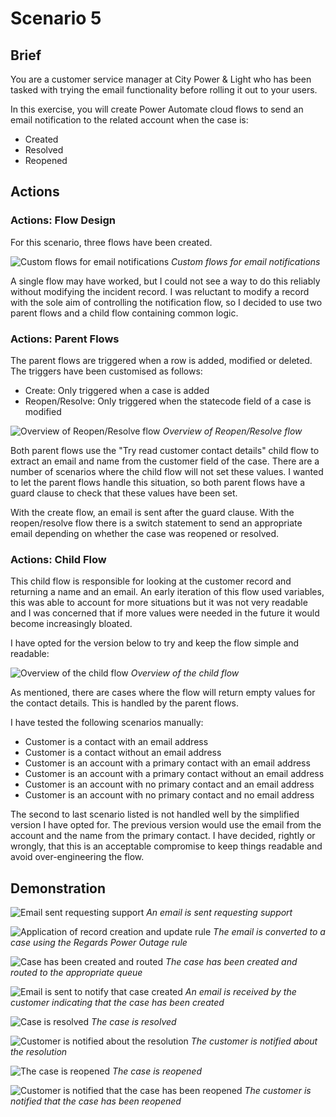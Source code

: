 # Scenario 5

## Brief

You are a customer service manager at City Power & Light who has been tasked
with trying the email functionality before rolling it out to your users.

In this exercise, you will create Power Automate cloud flows to send an email
notification to the related account when the case is:

- Created
- Resolved
- Reopened

## Actions

### Actions: Flow Design

For this scenario, three flows have been created.

![Custom flows for email notifications](../images/s5_1.png)
_Custom flows for email notifications_

A single flow may have worked, but I could not see a way to do this reliably
without modifying the incident record. I was reluctant to modify a record with
the sole aim of controlling the notification flow, so I decided to use two
parent flows and a child flow containing common logic.

### Actions: Parent Flows

The parent flows are triggered when a row is added, modified or deleted. The
triggers have been customised as follows:

- Create: Only triggered when a case is added
- Reopen/Resolve: Only triggered when the statecode field of a case is modified

![Overview of Reopen/Resolve flow](../images/s5_2.png)
_Overview of Reopen/Resolve flow_

Both parent flows use the "Try read customer contact details" child flow to
extract an email and name from the customer field of the case. There are a
number of scenarios where the child flow will not set these values. I wanted to
let the parent flows handle this situation, so both parent flows have a guard
clause to check that these values have been set.

With the create flow, an email is sent after the guard clause. With the
reopen/resolve flow there is a switch statement to send an appropriate email
depending on whether the case was reopened or resolved.

### Actions: Child Flow

This child flow is responsible for looking at the customer record and returning
a name and an email. An early iteration of this flow used variables, this was
able to account for more situations but it was not very readable and I was
concerned that if more values were needed in the future it would become
increasingly bloated.

I have opted for the version below to try and keep the flow simple and readable:

![Overview of the child flow](../images/s5_3.png)
_Overview of the child flow_

As mentioned, there are cases where the flow will return empty values for the
contact details. This is handled by the parent flows.

I have tested the following scenarios manually:

- Customer is a contact with an email address
- Customer is a contact without an email address
- Customer is an account with a primary contact with an email address
- Customer is an account with a primary contact without an email address
- Customer is an account with no primary contact and an email address
- Customer is an account with no primary contact and no email address

The second to last scenario listed is not handled well by the simplified version
I have opted for. The previous version would use the email from the account and
the name from the primary contact. I have decided, rightly or wrongly, that this
is an acceptable compromise to keep things readable and avoid over-engineering
the flow.

## Demonstration

![Email sent requesting support](../images/s5_4.png)
_An email is sent requesting support_

![Application of record creation and update rule](../images/s5_5.png)
_The email is converted to a case using the Regards Power Outage rule_

![Case has been created and routed](../images/s5_7.png)
_The case has been created and routed to the appropriate queue_

![Email is sent to notify that case created](../images/s5_6.png)
_An email is received by the customer indicating that the case has been created_

![Case is resolved](../images/s5_8.png)
_The case is resolved_

![Customer is notified about the resolution](../images/s5_9.png)
_The customer is notified about the resolution_

![The case is reopened](../images/s5_10.png)
_The case is reopened_

![Customer is notified that the case has been reopened](../images/s5_11.png)
_The customer is notified that the case has been reopened_
